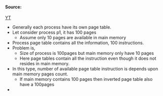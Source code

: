 #### Source:
[YT](https://www.youtube.com/watch?v=arIuMrC06fA&list=PLXj4XH7LcRfDrdQuJTHIPmKMpa7eYVaPm&index=59)

* Generally each process have its own page table.
* Let consider process p1, it has 100 pages
	* Assume only 10 pages are available in main memory
* Process page table contains all the information, 100 instructions.
* Problem is,
	* Size of process is 100pages but main memory only have 10 pages
	* Here page tables contain all the instruction even though it does not resides in main memory.
* In this type, number of available page table instruction is depends upon main memory pages count.
	* If main memory contains 100 pages then inverted page table also have a 100pages
* 